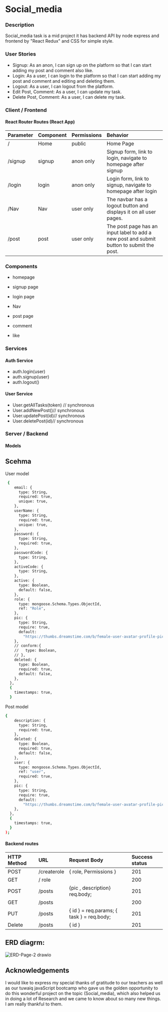 # Social_media

 
### Description

Social_media task is a mid project it has backend API by node express and frontend by "React Redux" and CSS for simple style.

### User Stories

*	Signup: As an anon, I can sign up on the platform so that I can start adding my post and comment also like.
*	Login:  As a user, I can login to the platform so that I can start adding my post and comment and editing and deleting them.
*	Logout: As a user, I can logout from the platform. 
*	Edit Post, Comment: As a user, I can update my task.
*	Delete Post, Comment: As a user, I can delete my task.


### Client / Frontend

#### React Router Routes (React App)


| Parameter | Component  | Permissions              | Behavior    |
| :-------- | :----------| :-------------           | :-----------| 
|  /        |   Home     | public <Route>           | Home Page   | 
|  /signup  |   signup   | anon only <AnonRoute>    | Signup form, link to login, navigate to homepage after signup | 
|  /login   |   login    | anon only <AnonRoute>    | Login form, link to signup, navigate to homepage after login |
|  /Nav     |   Nav      | user only <PrivateRoute> | The navbar has a logout button and displays it on all user pages. | 
|  /post    |   post     | user only <PrivateRoute> |The post page has an input label to add a new post and submit button to submit the post. |   


### Components

* homepage

* signup page 

* login page 

* Nav 

* post page 
  
* comment 
  
* like 

### Services
#### Auth Service

* auth.login(user)
* auth.signup(user)
* auth.logout()

#### User Service
* User.getAllTasks(token) // synchronous
* User.addNewPost()// synchronous
* User.updatePost(id)// synchronous
* User.deletePost(id)// synchronous 

### Server / Backend
#### Models

## Scehma 

User model

```bash
 {
    email: {
      type: String,
      required: true,
      unique: true,
    },
    userName: {
      type: String,
      required: true,
      unique: true,
    },
    password: {
      type: String,
      required: true,
    },
    passwordCode: {
      type: String,
    },
    activeCode: {
      type: String,
    },
    active: {
      type: Boolean,
      default: false,
    },
    role: {
      type: mongoose.Schema.Types.ObjectId,
      ref: "Role",
    },
    pic: {
      type: String,
      require: true,
      default:
        "https://thumbs.dreamstime.com/b/female-user-avatar-profile-picture-icon-isolated-vector-illustration-flat-design-people-character-white-background-woman-146472409.jpg",
    },
    // conform:{
    //   type: Boolean,
    // },
    deleted: {
      type: Boolean,
      required: true,
      default: false,
    },
  },
  {
    timestamps: true,
  }
```

Post model

```bash 
{
    description: {
      type: String,
      required: true,
    },
    deleted: {
      type: Boolean,
      required: true,
      default: false,
    },
    user: {
      type: mongoose.Schema.Types.ObjectId,
      ref: "user",
      required: true,
    },
    pic: {
      type: String,
      require: true,
      default:
        "https://thumbs.dreamstime.com/b/female-user-avatar-profile-picture-icon-isolated-vector-illustration-flat-design-people-character-white-background-woman-146472409.jpg",
    },
  },
  {
    timestamps: true,
  }
);

``` 
#### Backend routes 



|HTTP Method| URL         | Request Body                              | Success status| 
| :-------- | :---------- | :-------------                            | :-----------| 
|  POST     | /createrole | { role, Permissions }                     | 201      |    
|  GET      |/ role       |                                           | 200      |   
|  POST     |/posts       | {pic , description}  req.body;            | 201      |    
|  GET      |/posts       |                                           | 200      |     
|  PUT      |/posts       | { id } = req.params; { task } = req.body; |201       |     
| Delete    |/posts       | { id }                                    |201       |    


## ERD diagrm:
  
  ![ERD-Page-2 drawio](https://user-images.githubusercontent.com/92248041/145692970-ce704f7d-58a7-4b07-867e-518409133fe7.png)

## Acknowledgements

I would like to express my special thanks of gratitude to our teachers as well as our tuwaiq javaScript bootcamp who gave us the golden opportunity to do this wonderful project on the topic (Social_media), which also helped us in doing a lot of Research and we came to know about so many new things. I am really thankful to them.
